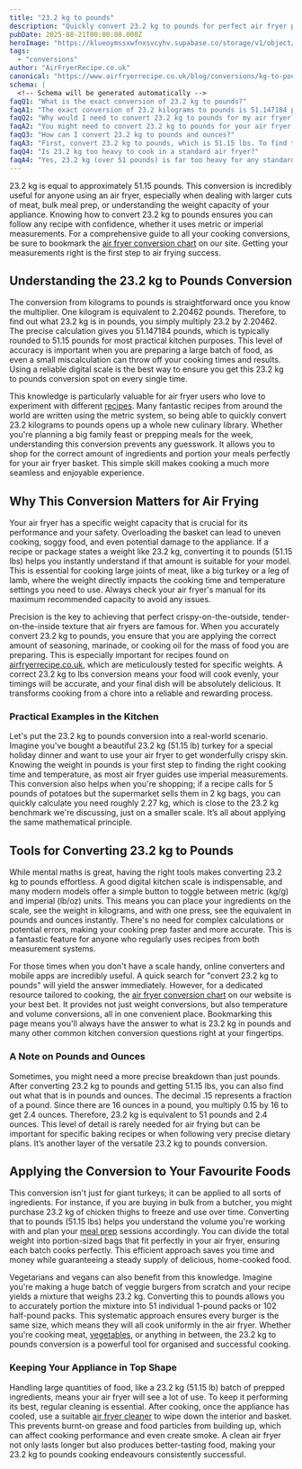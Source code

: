 ```yaml
---
title: "23.2 kg to pounds"
description: "Quickly convert 23.2 kg to pounds for perfect air fryer portions. Get accurate measurements and cooking tips for delicious results every time."
pubDate: 2025-08-21T00:00:00.000Z
heroImage: "https://klueoymssxwfnxsvcyhv.supabase.co/storage/v1/object/public/Shmucket/23-2-kg-to-pounds.webp"
tags:
  - "conversions"
author: "AirFryerRecipe.co.uk"
canonical: "https://www.airfryerrecipe.co.uk/blog/conversions/kg-to-pounds/23-2-kg-to-pounds"
schema: |
  <!-- Schema will be generated automatically -->
faqQ1: "What is the exact conversion of 23.2 kg to pounds?"
faqA1: "The exact conversion of 23.2 kilograms to pounds is 51.147184 pounds. For most practical kitchen and cooking purposes, this is typically rounded to 51.15 pounds. This precise figure is derived by multiplying 23.2 by the standard conversion factor of 2.20462, which is the number of pounds in a single kilogram."
faqQ2: "Why would I need to convert 23.2 kg to pounds for my air fryer?"
faqA2: "You might need to convert 23.2 kg to pounds for your air fryer to understand the weight capacity of your appliance or to accurately portion large batches of food. Many air fryer recipes, especially for large roasts or bulk meal prep, provide weights, and knowing the pound equivalent helps you avoid overloading the basket. This ensures even cooking, proper crisping, and the safety of your appliance."
faqQ3: "How can I convert 23.2 kg to pounds and ounces?"
faqA3: "First, convert 23.2 kg to pounds, which is 51.15 lbs. To find the ounces, take the decimal portion (0.15) and multiply it by 16, as there are 16 ounces in a pound. 0.15 x 16 = 2.4 ounces. Therefore, 23.2 kg is equivalent to 51 pounds and 2.4 ounces. This detailed breakdown is useful for very precise recipes or portioning."
faqQ4: "Is 23.2 kg too heavy to cook in a standard air fryer?"
faqA4: "Yes, 23.2 kg (over 51 pounds) is far too heavy for any standard home air fryer. Most domestic air fryers have a maximum capacity of between 2 to 7 kg (approximately 4.4 to 15.4 pounds). A weight of 23.2 kg would be for a very large quantity of raw ingredients intended for bulk preparation or a commercial setting, not for a single cooking cycle in a home appliance."
---
```

<p>23.2 kg is equal to approximately 51.15 pounds. This conversion is incredibly useful for anyone using an air fryer, especially when dealing with larger cuts of meat, bulk meal prep, or understanding the weight capacity of your appliance. Knowing how to convert 23.2 kg to pounds ensures you can follow any recipe with confidence, whether it uses metric or imperial measurements. For a comprehensive guide to all your cooking conversions, be sure to bookmark the <a href="https://www.airfryerrecipe.co.uk/air-fryer-conversion-chart">air fryer conversion chart</a> on our site. Getting your measurements right is the first step to air frying success.</p>

<h2>Understanding the 23.2 kg to Pounds Conversion</h2>
<p>The conversion from kilograms to pounds is straightforward once you know the multiplier. One kilogram is equivalent to 2.20462 pounds. Therefore, to find out what 23.2 kg is in pounds, you simply multiply 23.2 by 2.20462. The precise calculation gives you 51.147184 pounds, which is typically rounded to 51.15 pounds for most practical kitchen purposes. This level of accuracy is important when you are preparing a large batch of food, as even a small miscalculation can throw off your cooking times and results. Using a reliable digital scale is the best way to ensure you get this 23.2 kg to pounds conversion spot on every single time.</p>
<p>This knowledge is particularly valuable for air fryer users who love to experiment with different <a href="https://www.airfryerrecipe.co.uk/recipes">recipes</a>. Many fantastic recipes from around the world are written using the metric system, so being able to quickly convert 23.2 kilograms to pounds opens up a whole new culinary library. Whether you're planning a big family feast or prepping meals for the week, understanding this conversion prevents any guesswork. It allows you to shop for the correct amount of ingredients and portion your meals perfectly for your air fryer basket. This simple skill makes cooking a much more seamless and enjoyable experience.</p>

<h2>Why This Conversion Matters for Air Frying</h2>
<p>Your air fryer has a specific weight capacity that is crucial for its performance and your safety. Overloading the basket can lead to uneven cooking, soggy food, and even potential damage to the appliance. If a recipe or package states a weight like 23.2 kg, converting it to pounds (51.15 lbs) helps you instantly understand if that amount is suitable for your model. This is essential for cooking large joints of meat, like a big turkey or a leg of lamb, where the weight directly impacts the cooking time and temperature settings you need to use. Always check your air fryer's manual for its maximum recommended capacity to avoid any issues.</p>
<p>Precision is the key to achieving that perfect crispy-on-the-outside, tender-on-the-inside texture that air fryers are famous for. When you accurately convert 23.2 kg to pounds, you ensure that you are applying the correct amount of seasoning, marinade, or cooking oil for the mass of food you are preparing. This is especially important for recipes found on <a href="https://www.airfryerrecipe.co.uk/">airfryerrecipe.co.uk</a>, which are meticulously tested for specific weights. A correct 23.2 kg to lbs conversion means your food will cook evenly, your timings will be accurate, and your final dish will be absolutely delicious. It transforms cooking from a chore into a reliable and rewarding process.</p>

<h3>Practical Examples in the Kitchen</h3>
<p>Let's put the 23.2 kg to pounds conversion into a real-world scenario. Imagine you've bought a beautiful 23.2 kg (51.15 lb) turkey for a special holiday dinner and want to use your air fryer to get wonderfully crispy skin. Knowing the weight in pounds is your first step to finding the right cooking time and temperature, as most air fryer guides use imperial measurements. This conversion also helps when you're shopping; if a recipe calls for 5 pounds of potatoes but the supermarket sells them in 2 kg bags, you can quickly calculate you need roughly 2.27 kg, which is close to the 23.2 kg benchmark we're discussing, just on a smaller scale. It’s all about applying the same mathematical principle.</p>

<h2>Tools for Converting 23.2 kg to Pounds</h2>
<p>While mental maths is great, having the right tools makes converting 23.2 kg to pounds effortless. A good digital kitchen scale is indispensable, and many modern models offer a simple button to toggle between metric (kg/g) and imperial (lb/oz) units. This means you can place your ingredients on the scale, see the weight in kilograms, and with one press, see the equivalent in pounds and ounces instantly. There's no need for complex calculations or potential errors, making your cooking prep faster and more accurate. This is a fantastic feature for anyone who regularly uses recipes from both measurement systems.</p>
<p>For those times when you don't have a scale handy, online converters and mobile apps are incredibly useful. A quick search for "convert 23.2 kg to pounds" will yield the answer immediately. However, for a dedicated resource tailored to cooking, the <a href="https://www.airfryerrecipe.co.uk/air-fryer-conversion-chart">air fryer conversion chart</a> on our website is your best bet. It provides not just weight conversions, but also temperature and volume conversions, all in one convenient place. Bookmarking this page means you'll always have the answer to what is 23.2 kg in pounds and many other common kitchen conversion questions right at your fingertips.</p>

<h3>A Note on Pounds and Ounces</h3>
<p>Sometimes, you might need a more precise breakdown than just pounds. After converting 23.2 kg to pounds and getting 51.15 lbs, you can also find out what that is in pounds and ounces. The decimal .15 represents a fraction of a pound. Since there are 16 ounces in a pound, you multiply 0.15 by 16 to get 2.4 ounces. Therefore, 23.2 kg is equivalent to 51 pounds and 2.4 ounces. This level of detail is rarely needed for air frying but can be important for specific baking recipes or when following very precise dietary plans. It’s another layer of the versatile 23.2 kg to pounds conversion.</p>

<h2>Applying the Conversion to Your Favourite Foods</h2>
<p>This conversion isn't just for giant turkeys; it can be applied to all sorts of ingredients. For instance, if you are buying in bulk from a butcher, you might purchase 23.2 kg of chicken thighs to freeze and use over time. Converting that to pounds (51.15 lbs) helps you understand the volume you're working with and plan your <a href="https://www.airfryerrecipe.co.uk/recipe-category/meal-prep">meal prep</a> sessions accordingly. You can divide the total weight into portion-sized bags that fit perfectly in your air fryer, ensuring each batch cooks perfectly. This efficient approach saves you time and money while guaranteeing a steady supply of delicious, home-cooked food.</p>
<p>Vegetarians and vegans can also benefit from this knowledge. Imagine you're making a huge batch of veggie burgers from scratch and your recipe yields a mixture that weighs 23.2 kg. Converting this to pounds allows you to accurately portion the mixture into 51 individual 1-pound packs or 102 half-pound packs. This systematic approach ensures every burger is the same size, which means they will all cook uniformly in the air fryer. Whether you're cooking meat, <a href="https://www.airfryerrecipe.co.uk/recipe-category/vegetables">vegetables</a>, or anything in between, the 23.2 kg to pounds conversion is a powerful tool for organised and successful cooking.</p>

<h3>Keeping Your Appliance in Top Shape</h3>
<p>Handling large quantities of food, like a 23.2 kg (51.15 lb) batch of prepped ingredients, means your air fryer will see a lot of use. To keep it performing its best, regular cleaning is essential. After cooking, once the appliance has cooled, use a suitable <a href="https://www.airfryerrecipe.co.uk/air-fryer-cleaner">air fryer cleaner</a> to wipe down the interior and basket. This prevents burnt-on grease and food particles from building up, which can affect cooking performance and even create smoke. A clean air fryer not only lasts longer but also produces better-tasting food, making your 23.2 kg to pounds cooking endeavours consistently successful.</p>
